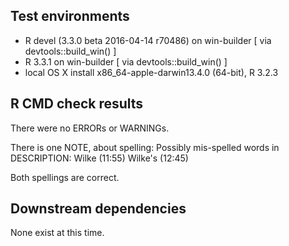 
## Test environments
* R devel (3.3.0 beta 2016-04-14 r70486) on win-builder [ via devtools::build_win() ]
* R 3.3.1 on win-builder [ via devtools::build_win() ]
* local OS X install x86_64-apple-darwin13.4.0 (64-bit), R 3.2.3

## R CMD check results
There were no ERRORs or WARNINGs.

There is one NOTE, about spelling:
Possibly mis-spelled words in DESCRIPTION:
  Wilke (11:55)
  Wilke's (12:45)

Both spellings are correct.

## Downstream dependencies
None exist at this time.
